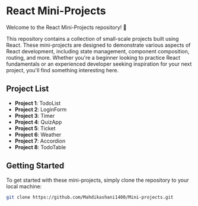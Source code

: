 # React Mini-Projects

Welcome to the React Mini-Projects repository! 🚀

This repository contains a collection of small-scale projects built using React. These mini-projects are designed to demonstrate various aspects of React development, including state management, component composition, routing, and more. Whether you're a beginner looking to practice React fundamentals or an experienced developer seeking inspiration for your next project, you'll find something interesting here.

## Project List

- **Project 1**: TodoList
- **Project 2**: LoginForm
- **Project 3**: Timer
- **Project 4**: QuizApp
- **Project 5**: Ticket
- **Project 6**: Weather
- **Project 7**: Accordion
- **Project 8**: TodoTable

## Getting Started

To get started with these mini-projects, simply clone the repository to your local machine:

```bash
git clone https://github.com/Mahdikashani1400/Mini-projects.git
